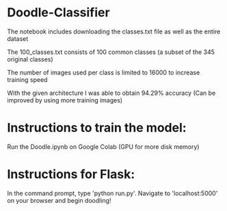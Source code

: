# Doodle-Classifier
The notebook includes downloading the classes.txt file as well as the entire dataset

The 100_classes.txt consists of 100 common classes (a subset of the 345 original classes)

The number of images used per class is limited to 16000 to increase training speed

With the given architecture I was able to obtain 94.29% accuracy (Can be improved by using more training images)


# Instructions to train the model:

Run the Doodle.ipynb on Google Colab (GPU for more disk memory)


# Instructions for Flask:

In the command prompt, type 'python run.py'. Navigate to 'localhost:5000' on your browser and begin doodling!
